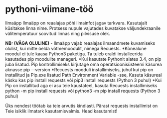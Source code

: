 # pythoni-viimane-töö
Ilmaäpp
Ilmaäpp on reaalajas põhi ilmainfot jagav tarkvara.
Kasutajalt küsitakse linna nime.
Protsess nupule vajutades kuvatakse väljundekraanile välitemperatuur soovitud linnas ning pilvisuse olek.

**NB: (VÄGA OLULINE)** - Ilmaäpp vajab reaalajas ilmaandmete kuvamiseks olulist, kui mitte öelda võtmemoodulit, nimega Recuests.
*Kõnealune moodul ei tule kaasa Python3 paketiga. Ta tuleb eraldi installeerida kasutades pip moodulite manageri. 
*Kui kasutate Pythonit alates 3.4, on pip juba lisatud. Pip kontrollimiseks kirjutage oma operatsioonisüsteemi käsurea aknasse pip --version
*Recuests mooduli installimiseks, juhul kui pip on installitud ja Pip.exe lisatud Path Environment Variable -sse, Kasuta käsureal käsku kas pip install requests või
pip3 install requests (Python 3 puhul)
*Kui Pip on installitud aga ei asu teie kaustateel, kasuta Recuests installimiseks python -m pip install requests või python3 -m pip install requests (Python 3 puhul)

Üks nendest töötab ka teie arvutis kindlasti. Pärast requests installimist on Teie isiklik ilmatark kasutamisvalmis.
Head kasutamist!
